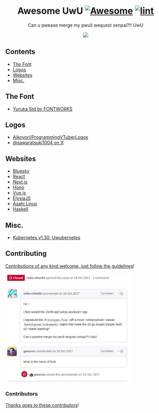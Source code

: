 <div align="center">

<!-- title -->

<!--lint ignore no-dead-urls-->

# Awesome UwU [![Awesome](https://awesome.re/badge.svg)](https://awesome.re) [![lint](https://github.com/dittos/awesome-uwu/actions/workflows/lint.yaml/badge.svg)](https://github.com/dittos/awesome-uwu/actions/workflows/lint.yaml)

<!-- subtitle -->

Can u pwease merge my pwull wequest senpai?!! UwU

<!-- image -->

<a href="https://twitter.com/sawaratsuki1004/status/1786200580312170541" target="_blank" rel="noopener noreferrer">
    <img src="https://pbs.twimg.com/media/GMnb8JvbAAAx7RZ?format=png&name=small" />
</a>

</div>

<!-- TOC -->

## Contents

- [The Font](#the-font)
- [Logos](#logos)
- [Websites](#websites)
- [Misc.](#misc)

<!-- CONTENT -->

## The Font

- [Yuruka Std by FONTWORKS](https://lets.fontworks.co.jp/fonts/218)

## Logos

- [Aikoyori/ProgrammingVTuberLogos](https://github.com/Aikoyori/ProgrammingVTuberLogos)
- [@sawaratsuki1004 on X](https://twitter.com/sawaratsuki1004)

## Websites

- [Bluesky](https://bsky.app/?kawaii=true)
- [React](https://react.dev/?uwu=true)
- [Next.js](https://nextjs.org/?uwu)
- [Hono](https://hono.dev/?kawaii=true)
- [Vue.js](https://vuejs.org/?uwu)
- [ElysiaJS](https://elysiajs.com/)
- [Asahi Linux](https://asahilinux.org/?kawaii=true)
- [Haskell](https://www.haskell.org/?uwu=true)

## Misc.

- [Kubernetes v1.30: Uwubernetes](https://kubernetes.io/blog/2024/04/17/kubernetes-v1-30-release/)

<!-- END CONTENT -->

## Contributing

[Contributions of any kind welcome, just follow the guidelines](contributing.md)!

<img src="uwu.jpg" width="400" />

### Contributors

[Thanks goes to these contributors](https://github.com/dittos/awesome-uwu/graphs/contributors)!
